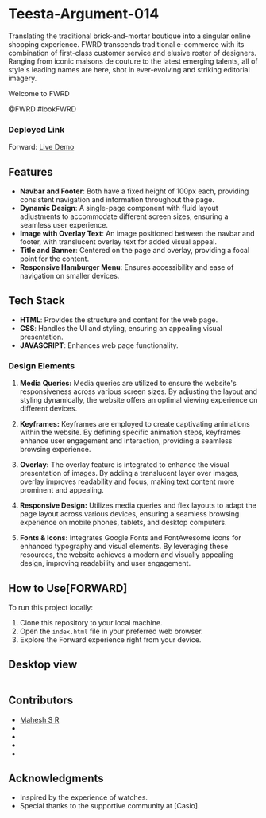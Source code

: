 # Teesta-Argument-014

Translating the traditional brick-and-mortar boutique into a singular online shopping experience. FWRD transcends traditional e-commerce with its combination of first-class customer service and elusive roster of designers. Ranging from iconic maisons de couture to the latest emerging talents, all of style's leading names are here, shot in ever-evolving and striking editorial imagery.

Welcome to FWRD

@FWRD
#lookFWRD

### Deployed Link
Forward:
[Live Demo]()



## Features

- **Navbar and Footer**: Both have a fixed height of 100px each, providing consistent navigation and information throughout the page.
- **Dynamic Design**: A single-page component with fluid layout adjustments to accommodate different screen sizes, ensuring a seamless user experience.
- **Image with Overlay Text**: An image positioned between the navbar and footer, with translucent overlay text for added visual appeal.
- **Title and Banner**: Centered on the page and overlay, providing a focal point for the content.
- **Responsive Hamburger Menu**: Ensures accessibility and ease of navigation on smaller devices.

## Tech Stack

- **HTML**: Provides the structure and content for the web page.
- **CSS**: Handles the UI and styling, ensuring an appealing visual presentation.
- **JAVASCRIPT**: Enhances web page functionality.

### Design Elements

1. **Media Queries:**
   Media queries are utilized to ensure the website's responsiveness across various screen sizes. By adjusting the layout and styling dynamically, the website offers an optimal viewing experience on different devices.

2. **Keyframes:**
   Keyframes are employed to create captivating animations within the website. By defining specific animation steps, keyframes enhance user engagement and interaction, providing a seamless browsing experience.

3. **Overlay:**
   The overlay feature is integrated to enhance the visual presentation of images. By adding a translucent layer over images, overlay improves readability and focus, making text content more prominent and appealing.
4. **Responsive Design:**
   Utilizes media queries and flex layouts to adapt the page layout across various devices, ensuring a seamless browsing experience on mobile phones, tablets, and desktop computers.

5. **Fonts & Icons:**
   Integrates Google Fonts and FontAwesome icons for enhanced typography and visual elements. By leveraging these resources, the website achieves a modern and visually appealing design, improving readability and user engagement.

## How to Use[FORWARD]

To run this project locally:

1. Clone this repository to your local machine.
2. Open the `index.html` file in your preferred web browser.
3. Explore the Forward experience right from your device.

## Desktop view

<img src="./casio/desktopview.png" alt="">

## Contributors

- [Mahesh S R](https://github.com/mahesh06111999)
- []()
- []()
- []()
- []()

## Acknowledgments

- Inspired by the experience of watches.
- Special thanks to the supportive community at [Casio].
